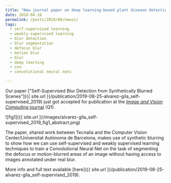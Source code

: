 ```yaml
---
title: "New journal paper on deep learning-based plant disease detection in the wild"
date: 2018-04-16
permalink: /posts/2019/08/news1/
tags:
  - self-supervised learning
  - weakly-supervised learning
  - blur detection
  - blur segmentation
  - defocus blur
  - motion blur
  - blur
  - deep learning
  - cnn
  - convolutional neural nets

---
```



Our paper ["Self-Supervised Blur Detection from Synthetically Blurred Scenes"]({{ site.url }}/publication/2019-08-25-alvarez-gila_self-supervised_2019) just got accepted for publication at the [_Image and Vision Computing_ journal](https://www.journals.elsevier.com/image-and-vision-computing) (Q1).

![fig1]({{ site.url }}/images/alvarez-gila_self-supervised_2019_fig1_abstract.png)

The paper, shared work between Tecnalia and the Computer Vision Center/Universitat Autònoma de Barcelona, makes use of synthetic blurring to show how we can use self-supervised and weakly supervised learning techniques to train a Convolutional Neural Net on the task of segmenting the defocus or motion-blurred areas of an image without having access to images annotated under real blur.

More info and full text available [here]({{ site.url }}/publication/2019-08-25-alvarez-gila_self-supervised_2019).

